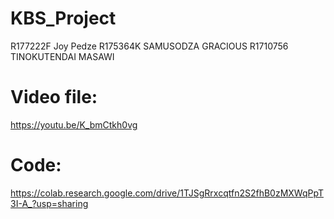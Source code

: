 # KBS_Project

R177222F Joy Pedze
R175364K SAMUSODZA GRACIOUS
R1710756 TINOKUTENDAI MASAWI

# Video file:
https://youtu.be/K_bmCtkh0vg

# Code:
https://colab.research.google.com/drive/1TJSgRrxcqtfn2S2fhB0zMXWqPpT3I-A_?usp=sharing
